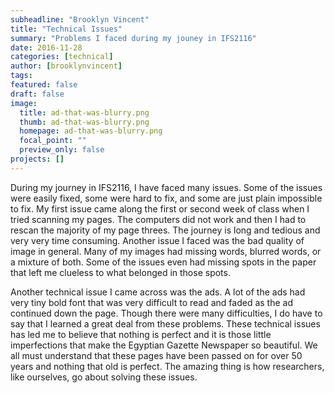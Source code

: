 ```yaml
---
subheadline: "Brooklyn Vincent"
title: "Technical Issues"
summary: "Problems I faced during my jouney in IFS2116"
date: 2016-11-28
categories: [technical]
author: [brooklynvincent]
tags:
featured: false
draft: false
image: 
  title: ad-that-was-blurry.png
  thumb: ad-that-was-blurry.png
  homepage: ad-that-was-blurry.png
  focal_point: ""
  preview_only: false
projects: []
---
```

During my journey in IFS2116, I have faced many issues. Some of the issues were easily fixed, some were hard to fix, and some are just plain impossible to fix. My first issue came along the first or second week of class
when I tried scanning my pages. The computers did not work and then I had to rescan the majority of my page threes.
The journey is long and tedious and very very time consuming. Another issue I faced was the bad quality of image in general. Many of my images
had missing words, blurred words, or a mixture of both. Some of the issues even had missing spots in the paper that left me clueless to what belonged in those spots.

Another technical issue I came across was the ads. A lot of the ads had very tiny bold font that was very difficult to read
and faded as the ad continued down the page. Though there were many difficulties, I do have to say that I learned a great deal from these problems.
These technical issues has led me to believe that nothing is perfect and it is those little imperfections that make the Egyptian Gazette Newspaper so beautiful.
We all must understand that these pages have been passed on for over 50 years and nothing that old is perfect. The amazing thing is how researchers, like ourselves, go about solving these issues.
